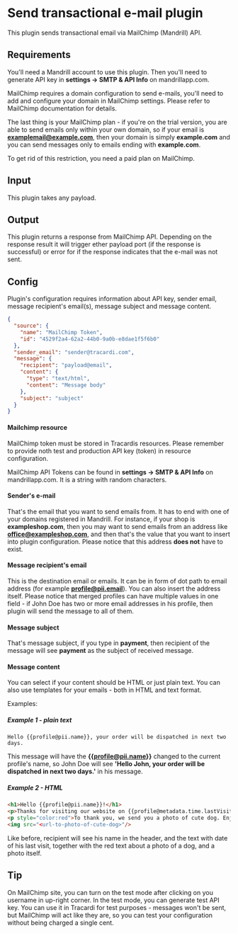 # Send transactional e-mail plugin

This plugin sends transactional email via MailChimp (Mandrill) API.

## Requirements

You'll need a Mandrill account to use this plugin. Then you'll need to generate API key in **settings -> SMTP & API Info** 
on mandrillapp.com.

MailChimp requires a domain configuration to send e-mails, you'll need to add and configure your domain in MailChimp settings. Please refer to MailChimp documentation for details.

The last thing is your MailChimp plan - if you're on the trial version, you are able to send emails only within your own domain, so if your email is **examplemail@example.com**, then your
domain is simply **example.com** and you can send messages only to emails ending with **example.com**.

To get rid of this restriction, you need a paid plan on MailChimp.

## Input

This plugin takes any payload.

## Output

This plugin returns a response from MailChimp API. Depending on the response result it will trigger ether payload 
port (if the response is successful) or error for if the response indicates that the e-mail was not sent.

## Config

Plugin's configuration requires information about API key, sender email, 
message recipient's email(s), message subject and message content.

```json
{
  "source": {
    "name": "MailChimp Token",
    "id": "4529f2a4-62a2-44b0-9a0b-e8dae1f5f6b0"
  },
  "sender_email": "sender@tracardi.com",
  "message": {
    "recipient": "payload@email",
    "content": {
      "type": "text/html",
      "content": "Message body"
    },
    "subject": "subject"
  }
}
```

#### Mailchimp resource

MailChimp token must be stored in Tracardis resources. Please remember to provide noth test and production API key 
(token) in resource configuration.

MailChimp API Tokens can be found in **settings -> SMTP & API Info** on mandrillapp.com. It is a string with random characters.

#### Sender's e-mail

That's the email that you want to send emails from. It has to end with one of your domains
registered in Mandrill. For instance, if your shop is **exampleshop.com**, 
then you may want to send emails from an address like **office@exampleshop.com**, and then that's the value that you
want to insert into plugin configuration. Please notice that this address __does not__ have to exist.

#### Message recipient's email

This is the destination email or emails. It can be in form of dot path to email address (for example **profile@pii.email**). 
You can also insert the address itself. Please notice that merged profiles can have multiple values in one field - 
if John Doe has two or more email addresses in his profile, then plugin will send the message to all of them.

#### Message subject

That's message subject, if you type in **payment**, then recipient of the message will see 
**payment** as the subject of received message.

#### Message content

You can select if your content should be HTML or just plain text. 
You can also use templates for your emails - both in HTML and text format. 

Examples:

##### Example 1 - plain text

```text
Hello {{profile@pii.name}}, your order will be dispatched in next two days.
```

This message will have the **{{profile@pii.name}}** changed to the current profile's name, so John Doe will
see **'Hello John, your order will be dispatched in next two days.'** in his message.

##### Example 2 - HTML

```html
<h1>Hello {{profile@pii.name}}!</h1>
<p>Thanks for visiting our website on {{profile@metadata.time.lastVisit}}!</p>
<p style="color:red">To thank you, we send you a photo of cute dog. Enjoy:</p>
<img src="<url-to-photo-of-cute-dog>"/>
```
Like before, recipient will see his name in the header, and the text with date of his last visit,
together with the red text about a photo of a dog, and a photo itself.

## Tip

On MailChimp site, you can turn on the test mode after clicking on you username in up-right corner.
In the test mode, you can generate test API key. You can use it in Tracardi for test purposes - 
messages won't be sent, but MailChimp will act like they are, so you can test your
configuration without being charged a single cent.




